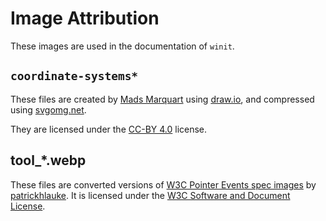 # Image Attribution

These images are used in the documentation of `winit`.

## `coordinate-systems*`

These files are created by [Mads Marquart](https://github.com/madsmtm) using
[draw.io](https://draw.io/), and compressed using [svgomg.net](https://svgomg.net/).

They are licensed under the [CC-BY 4.0](https://creativecommons.org/licenses/by/4.0/) license.

## tool_*.webp

These files are converted versions of
[W3C Pointer Events spec images](https://github.com/w3c/pointerevents/tree/93938ae7fe0172e2ae7587ad7d7c4fc8562d7153/images)
by [patrickhlauke](https://github.com/patrickhlauke). It is licensed under the
[W3C Software and Document License](https://www.w3.org/copyright/software-license).
